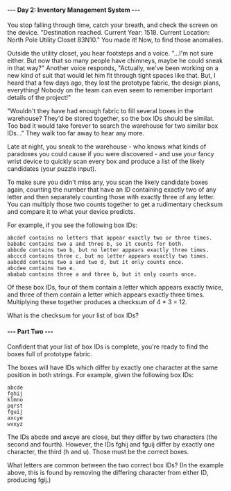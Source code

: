 #### --- Day 2: Inventory Management System ---

You stop falling through time, catch your breath, and check the screen on the device. "Destination reached. Current Year: 1518. Current Location: North Pole Utility Closet 83N10." You made it! Now, to find those anomalies.

Outside the utility closet, you hear footsteps and a voice. "...I'm not sure either. But now that so many people have chimneys, maybe he could sneak in that way?" Another voice responds, "Actually, we've been working on a new kind of suit that would let him fit through tight spaces like that. But, I heard that a few days ago, they lost the prototype fabric, the design plans, everything! Nobody on the team can even seem to remember important details of the project!"

"Wouldn't they have had enough fabric to fill several boxes in the warehouse? They'd be stored together, so the box IDs should be similar. Too bad it would take forever to search the warehouse for two similar box IDs..." They walk too far away to hear any more.

Late at night, you sneak to the warehouse - who knows what kinds of paradoxes you could cause if you were discovered - and use your fancy wrist device to quickly scan every box and produce a list of the likely candidates (your puzzle input).

To make sure you didn't miss any, you scan the likely candidate boxes again, counting the number that have an ID containing exactly two of any letter and then separately counting those with exactly three of any letter. You can multiply those two counts together to get a rudimentary checksum and compare it to what your device predicts.

For example, if you see the following box IDs:

    abcdef contains no letters that appear exactly two or three times.
    bababc contains two a and three b, so it counts for both.
    abbcde contains two b, but no letter appears exactly three times.
    abcccd contains three c, but no letter appears exactly two times.
    aabcdd contains two a and two d, but it only counts once.
    abcdee contains two e.
    ababab contains three a and three b, but it only counts once.

Of these box IDs, four of them contain a letter which appears exactly twice, and three of them contain a letter which appears exactly three times. Multiplying these together produces a checksum of 4 * 3 = 12.

What is the checksum for your list of box IDs?

#### --- Part Two ---

Confident that your list of box IDs is complete, you're ready to find the boxes full of prototype fabric.

The boxes will have IDs which differ by exactly one character at the same position in both strings. For example, given the following box IDs:

    abcde
    fghij
    klmno
    pqrst
    fguij
    axcye
    wvxyz

The IDs abcde and axcye are close, but they differ by two characters (the second and fourth). However, the IDs fghij and fguij differ by exactly one character, the third (h and u). Those must be the correct boxes.

What letters are common between the two correct box IDs? (In the example above, this is found by removing the differing character from either ID, producing fgij.)
